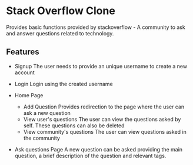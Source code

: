 # Stack Overflow Clone

Provides basic functions provided by stackoverflow - A community to ask and answer questions related to technology.

## Features
- Signup
The user needs to provide an unique username to create a new account

- Login
Login using the created username

- Home Page
    - Add Question
        Provides redirection to the page where the user can ask a new question
    - View user's questions
        The user can view the questions asked by self.
        These questions can also be deleted
    - View community's questions
        The user can view questions asked in the community

- Ask questions Page
    A new question can be asked providing the main question, a brief description of the question and relevant tags.

